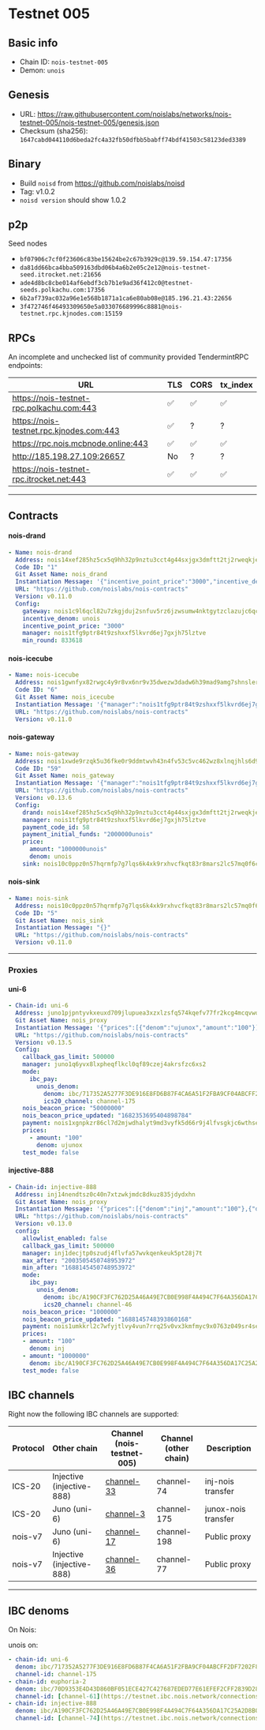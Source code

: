# Testnet 005

## Basic info

- Chain ID: `nois-testnet-005`
- Demon: `unois`

## Genesis

- URL:
  <https://raw.githubusercontent.com/noislabs/networks/nois-testnet-005/nois-testnet-005/genesis.json>
- Checksum (sha256):
  `1647cabd044110d6beda2fc4a32fb50dfbb5babff74bdf41503c58123ded3389`

## Binary

- Build `noisd` from <https://github.com/noislabs/noisd>
- Tag: v1.0.2
- `noisd version` should show 1.0.2

## p2p

Seed nodes

- `bf07906c7cf0f23606c83be15624be2c67b3929c@139.59.154.47:17356`
- `da81dd66bca4bba509163dbd06b4a6b2e05c2e12@nois-testnet-seed.itrocket.net:21656`
- `ade4d8bc8cbe014af6ebdf3cb7b1e9ad36f412c0@testnet-seeds.polkachu.com:17356`
- `6b2af739ac032a96e1e568b1871a1ca6e80ab08e@185.196.21.43:22656`
- `3f472746f46493309650e5a033076689996c8881@nois-testnet.rpc.kjnodes.com:15159`

## RPCs

An incomplete and unchecked list of community provided TendermintRPC endpoints:

| URL                                       | TLS | CORS | tx_index |
| ----------------------------------------- | --- | ---- | -------- |
| https://nois-testnet-rpc.polkachu.com:443 | ✅  | ✅   | ✅       |
| https://nois-testnet.rpc.kjnodes.com:443  | ✅  | ?    | ?        |
| https://rpc.nois.mcbnode.online:443       | ✅  | ✅   | ✅       |
| http://185.198.27.109:26657               | No  | ?    | ?        |
| https://nois-testnet-rpc.itrocket.net:443 | ✅  | ✅   | ✅       |

---

## Contracts

#### nois-drand

```yaml
- Name: nois-drand
  Address: nois14xef285hz5cx5q9hh32p9nztu3cct4g44sxjgx3dmftt2tj2rweqkjextk
  Code ID: "1"
  Git Asset Name: nois_drand
  Instantiation Message: '{"incentive_point_price":"3000","incentive_denom":"unois","min_round":,"manager":"nois1tfg9ptr84t9zshxxf5lkvrd6ej7gxjh75lztve"}'
  URL: "https://github.com/noislabs/nois-contracts"
  Version: v0.11.0
  Config:
    gateway: nois1c9l6qcl82u7zkgjduj2snfuv5rz6jzwsumw4nktgytzclazujc6qc05p5j
    incentive_denom: unois
    incentive_point_price: "3000"
    manager: nois1tfg9ptr84t9zshxxf5lkvrd6ej7gxjh75lztve
    min_round: 833618
```

#### nois-icecube

```yaml
- Name: nois-icecube
  Address: nois1gwnfyx82rwgc4y9r8vx6nr9v35dwezw3dadw6h39mad9amg7shnsler5f0
  Code ID: "6"
  Git Asset Name: nois_icecube
  Instantiation Message: '{"manager":"nois1tfg9ptr84t9zshxxf5lkvrd6ej7gxjh75lztve"}'
  URL: "https://github.com/noislabs/nois-contracts"
  Version: v0.11.0
```

#### nois-gateway

```yaml
- Name: nois-gateway
  Address: nois1xwde9rzqk5u36fke0r9ddmtwvh43n4fv53c5vc462wz8xlnqjhls6d90xc
  Code ID: "59"
  Git Asset Name: nois_gateway
  Instantiation Message: '{"manager":"nois1tfg9ptr84t9zshxxf5lkvrd6ej7gxjh75lztve","price":{"denom":"unois","amount":"50000000"},"payment_code_id":57,"sink":"nois10c0ppz0n57hqrmfp7g7lqs6k4xk9rxhvcfkqt83r8mars2lc57mq0f6cty"}'
  URL: "https://github.com/noislabs/nois-contracts"
  Version: v0.13.6
  Config:
    drand: nois14xef285hz5cx5q9hh32p9nztu3cct4g44sxjgx3dmftt2tj2rweqkjextk
    manager: nois1tfg9ptr84t9zshxxf5lkvrd6ej7gxjh75lztve
    payment_code_id: 58
    payment_initial_funds: "2000000unois"
    price:
      amount: "1000000unois"
      denom: unois
    sink: nois10c0ppz0n57hqrmfp7g7lqs6k4xk9rxhvcfkqt83r8mars2lc57mq0f6cty
```

#### nois-sink

```yaml
- Name: nois-sink
  Address: nois10c0ppz0n57hqrmfp7g7lqs6k4xk9rxhvcfkqt83r8mars2lc57mq0f6cty
  Code ID: "5"
  Git Asset Name: nois_sink
  Instantiation Message: "{}"
  URL: "https://github.com/noislabs/nois-contracts"
  Version: v0.11.0
```

---

### Proxies

#### uni-6

```yaml
- Chain-id: uni-6
  Address: juno1pjpntyvkxeuxd709jlupuea3xzxlzsfq574kqefv77fr2kcg4mcqvwqedq
  Git Asset Name: nois_proxy
  Instantiation Message: '{"prices":[{"denom":"ujunox","amount":"100"}],"manager":"juno1q6yvx8lxpheqflkcl0qf89czej4akrsfzc6xs2","callback_gas_limit":500000,"test_mode":false,"mode":{"ibc_pay":{"unois_denom":{"ics20_channel":"channel-175","denom":"ibc/717352A5277F3DE916E8FD6B87F4CA6A51F2FBA9CF04ABCFF2DF7202F8A8BC50"}}}}'
  URL: "https://github.com/noislabs/nois-contracts"
  Version: v0.13.5
  Config:
    callback_gas_limit: 500000
    manager: juno1q6yvx8lxpheqflkcl0qf89czej4akrsfzc6xs2
    mode:
      ibc_pay:
        unois_denom:
          denom: ibc/717352A5277F3DE916E8FD6B87F4CA6A51F2FBA9CF04ABCFF2DF7202F8A8BC50
          ics20_channel: channel-175
    nois_beacon_price: "50000000"
    nois_beacon_price_updated: "1682353695404898784"
    payment: nois1xgnpkzr86cl7d2mjwdhalyt9md3vyfk5d66r9j4lfvsgkjc6wthse2q53d
    prices:
      - amount: "100"
        denom: ujunox
    test_mode: false
```

#### injective-888

```yaml
- Chain-id: injective-888
  Address: inj14nendtsz0c40n7xtzwkjmdc8dkuz835jdydxhn
  Git Asset Name: nois_proxy
  Instantiation Message: '{"prices":[{"denom":"inj","amount":"100"},{"denom":"ibc/B0D9A85855FFB4C6472AD514B48C91275453B2AFC501472EE29895C400463E6B","amount":"1000000"}],"manager":"inj1decjtp0szudj4flvfa57wvkqenkeuk5pt28j7t","callback_gas_limit":10000,"test_mode":false,"mode":{"ibc_pay":{"unois_denom":{"ics20_channel":"channel-46","denom":"ibc/B0D9A85855FFB4C6472AD514B48C91275453B2AFC501472EE29895C400463E6B"}}}}'
  URL: "https://github.com/noislabs/nois-contracts"
  Version: v0.13.0
  config:
    allowlist_enabled: false
    callback_gas_limit: 500000
    manager: inj1decjtp0szudj4flvfa57wvkqenkeuk5pt28j7t
    max_after: "2003505450748953972"
    min_after: "1688145450748953972"
    mode:
      ibc_pay:
        unois_denom:
          denom: ibc/A190CF3FC762D25A46A49E7CB0E998F4A494C7F64A356DA17C25A2D8B0069D3B
          ics20_channel: channel-46
    nois_beacon_price: "1000000"
    nois_beacon_price_updated: "1688145748393860168"
    payment: nois1umkkrl2c7wfyjtlvy4vun7rrq25v0vx3kmfmyc9x0763z049sr4se2pd4s
    prices:
    - amount: "100"
      denom: inj
    - amount: "1000000"
      denom: ibc/A190CF3FC762D25A46A49E7CB0E998F4A494C7F64A356DA17C25A2D8B0069D3B
    test_mode: false
```

## IBC channels

Right now the following IBC channels are supported:

| Protocol | Other chain               | Channel (nois-testnet-005) | Channel (other chain)    | Description         |
| -------- | ------------------------- | -------------------------- | ------------------------ | ------------------- |
| ICS-20   | Injective (injective-888) | [channel-33]               | channel-74               | inj-nois transfer   |
| ICS-20   | Juno (uni-6)              | [channel-3]                | channel-175              | junox-nois transfer |
| nois-v7  | Juno (uni-6)              | [channel-17]               | channel-198              | Public proxy        |
| nois-v7  | Injective (injective-888) | [channel-36]               | channel-77               | Public proxy        |

[channel-33]:
  https://testnet.ibc.nois.network/connections/connection-13/channels/transfer:channel-33
[channel-3]:
  https://testnet.ibc.nois.network/connections/connection-4/channels/transfer:channel-3
[channel-17]:
  https://testnet.ibc.nois.network/connections/connection-5/channels/wasm.nois1xwde9rzqk5u36fke0r9ddmtwvh43n4fv53c5vc462wz8xlnqjhls6d90xc:channel-17
[channel-36]:
  https://testnet.ibc.nois.network/connections/connection-13/channels/wasm.nois1xwde9rzqk5u36fke0r9ddmtwvh43n4fv53c5vc462wz8xlnqjhls6d90xc:channel-36

---

## IBC denoms

On Nois:

unois on:

```yaml
- chain-id: uni-6
  denom: ibc/717352A5277F3DE916E8FD6B87F4CA6A51F2FBA9CF04ABCFF2DF7202F8A8BC50
  channel-id: channel-175
- chain-id: euphoria-2
  denom: ibc/70D9353E4D43D860BF051ECE427C427687EDED77E61EFEF2CFF2839D28E6AE43
  channel-id: [channel-61](https://testnet.ibc.nois.network/connections/connection-2/channels/transfer:channel-8)
- chain-id: injective-888
  denom: ibc/A190CF3FC762D25A46A49E7CB0E998F4A494C7F64A356DA17C25A2D8B0069D3B
  channel-id: [channel-74](https://testnet.ibc.nois.network/connections/connection-13/channels/transfer:channel-33)
```
